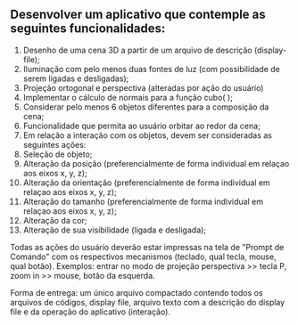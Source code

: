 ## Desenvolver um aplicativo que contemple as seguintes funcionalidades:

1. Desenho de uma cena 3D a partir de um arquivo de descrição (display-file);
1. Iluminação com pelo menos duas fontes de luz (com possibilidade de serem ligadas e desligadas);
1. Projeção ortogonal e perspectiva (alteradas por ação do usuário)
1. Implementar o cálculo de normais para a função cubo( );
1. Considerar pelo menos 6 objetos diferentes para a composição da cena;
1. Funcionalidade que  permita ao usuário orbitar ao redor da cena;
1. Em relação a interação com os objetos, devem ser consideradas as seguintes ações: 
  1. Seleção de objeto;
  1. Alteração da posição  (preferencialmente de forma individual em relaçao aos eixos x, y, z);
  1. Alteração da orientação  (preferencialmente de forma individual em relaçao aos eixos x, y, z);
  1. Alteração do tamanho (preferencialmente de forma individual em relaçao aos eixos x, y, z);
  1. Alteração da cor;
  1. Alteração de sua visibilidade (ligada e desligada);

Todas as ações do usuário deverão estar impressas na tela de "Prompt de Comando" com os respectivos mecanismos (teclado, qual tecla, mouse, qual botão). Exemplos: entrar no modo de projeção perspectiva >> tecla P, zoom in >> mouse, botão da esquerda.

Forma de entrega: um único arquivo compactado contendo todos os arquivos de códigos, display file, arquivo texto com a descrição do display file e da operação do aplicativo (interação).
